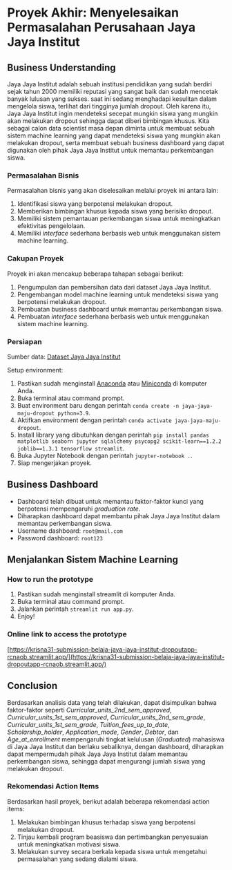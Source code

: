 # Proyek Akhir: Menyelesaikan Permasalahan Perusahaan Jaya Jaya Institut

## Business Understanding

Jaya Jaya Institut adalah sebuah institusi pendidikan yang sudah berdiri sejak tahun 2000 memiliki reputasi yang sangat baik dan sudah mencetak banyak lulusan yang sukses. saat ini sedang menghadapi kesulitan dalam mengelola siswa, terlihat dari tingginya jumlah dropout. Oleh karena itu, Jaya Jaya Institut ingin mendeteksi secepat mungkin siswa yang mungkin akan melakukan dropout sehingga dapat diberi bimbingan khusus. Kita sebagai calon data scientist masa depan diminta untuk membuat sebuah sistem machine learning yang dapat mendeteksi siswa yang mungkin akan melakukan dropout, serta membuat sebuah business dashboard yang dapat digunakan oleh pihak Jaya Jaya Institut untuk memantau perkembangan siswa.

### Permasalahan Bisnis

Permasalahan bisnis yang akan diselesaikan melalui proyek ini antara lain:

1. Identifikasi siswa yang berpotensi melakukan dropout.
2. Memberikan bimbingan khusus kepada siswa yang berisiko dropout.
3. Memiliki sistem pemantauan perkembangan siswa untuk meningkatkan efektivitas pengelolaan.
4. Memiliki *interface* sederhana berbasis web untuk menggunakan sistem machine learning.

### Cakupan Proyek

Proyek ini akan mencakup beberapa tahapan sebagai berikut:

1. Pengumpulan dan pembersihan data dari dataset Jaya Jaya Institut.
2. Pengembangan model machine learning untuk mendeteksi siswa yang berpotensi melakukan dropout.
3. Pembuatan business dashboard untuk memantau perkembangan siswa.
4. Pembuatan *interface* sederhana berbasis web untuk menggunakan sistem machine learning.

### Persiapan

Sumber data: [Dataset Jaya Jaya Institut](https://github.com/dicodingacademy/dicoding_dataset/tree/main/students_performance)

Setup environment:

1. Pastikan sudah menginstall [Anaconda](https://www.anaconda.com/products/individual) atau [Miniconda](https://docs.conda.io/en/latest/miniconda.html) di komputer Anda.
2. Buka terminal atau command prompt.
3. Buat environment baru dengan perintah `conda create -n jaya-jaya-maju-dropout python=3.9`.
4. Aktifkan environment dengan perintah `conda activate jaya-jaya-maju-dropout`.
5. Install library yang dibutuhkan dengan perintah `pip install pandas matplotlib seaborn jupyter sqlalchemy psycopg2 scikit-learn==1.2.2 joblib==1.3.1 tensorflow streamlit`.
6. Buka Jupyter Notebook dengan perintah `jupyter-notebook .`.
7. Siap mengerjakan proyek.

## Business Dashboard

- Dashboard telah dibuat untuk memantau faktor-faktor kunci yang berpotensi mempengaruhi *graduation rate*.
- Diharapkan dashboard dapat membantu pihak Jaya Jaya Institut dalam memantau perkembangan siswa.
- Username dashboard: `root@mail.com`
- Password dashboard: `root123`

## Menjalankan Sistem Machine Learning

### How to run the prototype

1. Pastikan sudah menginstall streamlit di komputer Anda.
2. Buka terminal atau command prompt.
3. Jalankan perintah `streamlit run app.py`.
4. Enjoy!

### Online link to access the prototype

[https://krisna31-submission-belaja-jaya-jaya-institut-dropoutapp-rcnaob.streamlit.app/](https://krisna31-submission-belaja-jaya-jaya-institut-dropoutapp-rcnaob.streamlit.app/)

## Conclusion

Berdasarkan analisis data yang telah dilakukan, dapat disimpulkan bahwa faktor-faktor seperti *Curricular_units_2nd_sem_approved*, *Curricular_units_1st_sem_approved*, *Curricular_units_2nd_sem_grade*, *Curricular_units_1st_sem_grade*, *Tuition_fees_up_to_date*, *Scholarship_holder*, *Application_mode*, *Gender*, *Debtor*, dan *Age_at_enrollment* mempengaruhi tingkat kelulusan (*Graduated*) mahasiswa di Jaya Jaya Institut dan berlaku sebaliknya, dengan dashboard, diharapkan dapat mempermudah pihak Jaya Jaya Institut dalam memantau perkembangan siswa, sehingga dapat mengurangi jumlah siswa yang melakukan dropout.

### Rekomendasi Action Items

Berdasarkan hasil proyek, berikut adalah beberapa rekomendasi action items:

1. Melakukan bimbingan khusus terhadap siswa yang berpotensi melakukan dropout.
2. Tinjau kembali program beasiswa dan pertimbangkan penyesuaian untuk meningkatkan motivasi siswa.
3. Melakukan survey secara berkala kepada siswa untuk mengetahui permasalahan yang sedang dialami siswa.
